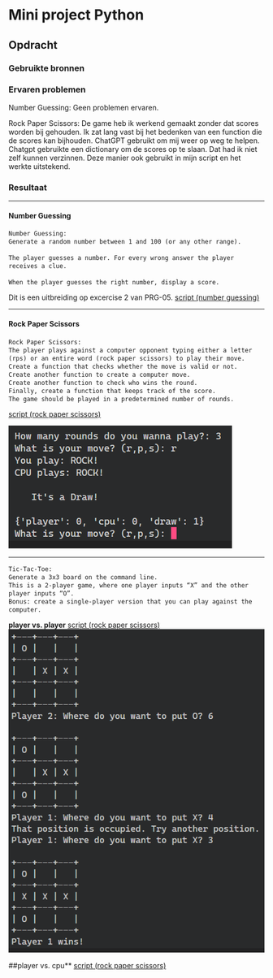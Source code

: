 # Mini project Python

## Opdracht
### Gebruikte bronnen

### Ervaren problemen
Number Guessing:
Geen problemen ervaren.

Rock Paper Scissors:
De game heb ik werkend gemaakt zonder dat scores worden bij gehouden. Ik zat lang vast bij het bedenken van een function die de scores kan bijhouden. ChatGPT gebruikt om mij weer op weg te helpen. Chatgpt gebruikte een dictionary om de scores op te slaan. Dat had ik niet zelf kunnen verzinnen. Deze manier ook gebruikt in mijn script en het werkte uitstekend.

### Resultaat
---
#### Number Guessing
```
Number Guessing:
Generate a random number between 1 and 100 (or any other range).

The player guesses a number. For every wrong answer the player receives a clue.

When the player guesses the right number, display a score.
```

Dit is een uitbreiding op excercise 2 van PRG-05.
[script (number guessing)](code/09_1.py)


---
#### Rock Paper Scissors
```
Rock Paper Scissors:
The player plays against a computer opponent typing either a letter (rps) or an entire word (rock paper scissors) to play their move.
Create a function that checks whether the move is valid or not.
Create another function to create a computer move.
Create another function to check who wins the round.
Finally, create a function that keeps track of the score.
The game should be played in a predetermined number of rounds.
```
[script (rock paper scissors)](code/09_2.py)

![Image](https://github.com/techgrounds/techgrounds-kaman/blob/main/00_includes/PRG-09_screenshot01.png)
 
---

```
Tic-Tac-Toe:
Generate a 3x3 board on the command line.
This is a 2-player game, where one player inputs “X” and the other player inputs “O”.
Bonus: create a single-player version that you can play against the computer.
```
**player vs. player**
[script (rock paper scissors)](code/09_3_player.py)
![Image](https://github.com/techgrounds/techgrounds-kaman/blob/main/00_includes/PRG-09_screenshot02.png)

##player vs. cpu**
[script (rock paper scissors)](code/09_3_cpu.py)